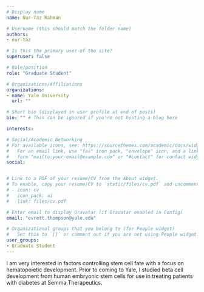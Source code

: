 ```yaml
---
# Display name
name: Nur-Taz Rahman

# Username (this should match the folder name)
authors:
- nur-taz

# Is this the primary user of the site?
superuser: false

# Role/position
role: "Graduate Student"

# Organizations/Affiliations
organizations:
- name: Yale University
  url: ""

# Short bio (displayed in user profile at end of posts)
bio: "" # This can be ignored if you're not hosting a blog here

interests:

# Social/Academic Networking
# For available icons, see: https://sourcethemes.com/academic/docs/widgets/#icons
#   For an email link, use "fas" icon pack, "envelope" icon, and a link in the
#   form "mailto:your-email@example.com" or "#contact" for contact widget.
social:


# Link to a PDF of your resume/CV from the About widget.
# To enable, copy your resume/CV to `static/files/cv.pdf` and uncomment the lines below.  
# - icon: cv
#   icon_pack: ai
#   link: files/cv.pdf

# Enter email to display Gravatar (if Gravatar enabled in Config)
email: "evrett.thompson@yale.edu"

# Organizational groups that you belong to (for People widget)
#   Set this to `[]` or comment out if you are not using People widget.  
user_groups:
- Graduate Student
---
```


I am very interested in factors controlling stem cell fate with a focus on hematopoietic development.  Prior to coming to Yale, I studied beta cell development from human embryonic stem cells for use in treating patients with diabetes at Semma Therapeutics.
